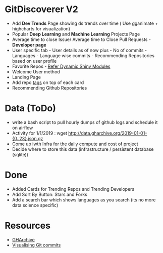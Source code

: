 # GitDiscoverer V2

- Add **Dev Trends** Page showing ds trends over time ( Use gganimate + highcharts for visualization)
- Popular **Deep Learning** and **Machine Learning** Projects Page
- Average time to close Issue/ Average time to Close Pull Requests - **Developer page**
- User specific tab - User details as of now plus - No of commits - Languages - Language wise commits - Recommending Repositories based on user profile
- Favorite Repos - [Refer Dynamic Shiny Modules](https://www.zstat.pl/2018/06/19/dynamic-modules-in-shiny---part-ii/)
- Welcome User method
- Landing Page
- Add repo [tags](https://developer.github.com/v3/git/tags/) on top of each card
- Recommending Github Repositories

# Data (ToDo)

- write a bash script to pull hourly dumps of github logs and schedule it on airflow
- Activity for 1/1/2019 : wget http://data.gharchive.org/2019-01-01-{0..23}.json.gz
- Come up iwth Infra for the daily compute and cost of project
- Decide where to store this data (infrastructure / persistent database (sqlite))

# Done

- Added Cards for Trending Repos and Trending Developers
- Add Sort By Button: Stars and Forks
- Add a search bar which shows languages as you search (its no more data science specific)


# Resources

- [GHArchive](http://www.gharchive.org/)
- [Visualising Git commits](https://deanattali.com/blog/visualize-git-commits-time/)

